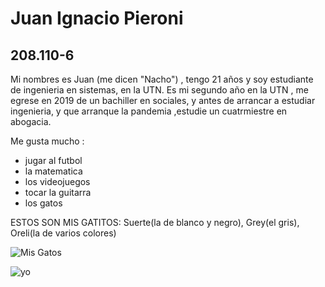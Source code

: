  # Juan Ignacio Pieroni
 ## 208.110-6
Mi nombres es Juan (me dicen "Nacho") , tengo 21 años y soy estudiante de ingenieria en sistemas, en la UTN. Es mi segundo año en la UTN , me egrese en 2019 de un bachiller en sociales, y antes de arrancar a estudiar ingenieria, y que arranque la pandemia ,estudie un cuatrmiestre en abogacia.  

Me gusta mucho :
- jugar al futbol 
- la matematica
- los videojuegos 
- tocar la guitarra
- los gatos                             
 
 ESTOS SON MIS GATITOS: Suerte(la de blanco y negro), Grey(el gris), Oreli(la de varios colores) 
 
 ![Mis Gatos](https://user-images.githubusercontent.com/129225397/228367414-424f28be-c90d-4203-b840-01fa531048e9.jpg "Estos son mis gatos")
 
![yo](https://user-images.githubusercontent.com/129225397/229666302-87a62848-924e-4a29-9738-d10000dc4e79.jpeg)

 
 
 
